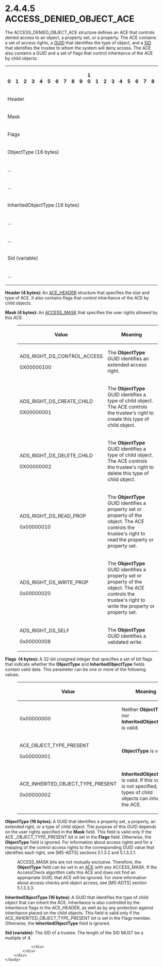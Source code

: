 <html dir="LTR" xmlns:mshelp="http://msdn.microsoft.com/mshelp" xmlns:ddue="http://ddue.schemas.microsoft.com/authoring/2003/5" xmlns:xlink="http://www.w3.org/1999/xlink" xmlns:tool="http://www.microsoft.com/tooltip">
    <head>
        <meta http-equiv="Content-Type" content="text/html; CHARSET=utf-8"></meta>
        <meta name="save" content="history"></meta>
        <title>2.4.4.5 ACCESS_DENIED_OBJECT_ACE</title>
        <xml>
            <mshelp:toctitle title="2.4.4.5 ACCESS_DENIED_OBJECT_ACE"></mshelp:toctitle>
            <mshelp:rltitle title="[MS-DTYP]: ACCESS_DENIED_OBJECT_ACE"></mshelp:rltitle>
            <mshelp:keyword index="A" term="8720fcf3-865c-4557-97b1-0b3489a6c270"></mshelp:keyword>
            <mshelp:attr name="DCSext.ContentType" value="open specification"></mshelp:attr>
            <mshelp:attr name="AssetID" value="8720fcf3-865c-4557-97b1-0b3489a6c270"></mshelp:attr>
            <mshelp:attr name="TopicType" value="kbRef"></mshelp:attr>
            <mshelp:attr name="DCSext.Title" value="[MS-DTYP]: ACCESS_DENIED_OBJECT_ACE" />
        </xml>
    </head>
    <body>
        <div id="header">
            <h1 class="heading">2.4.4.5 ACCESS_DENIED_OBJECT_ACE</h1>
        </div>
        <div id="mainSection">
            <div id="mainBody">
                <div id="allHistory" class="saveHistory"></div>
                <div id="sectionSection0" class="section" name="collapseableSection">
                    

<p>The ACCESS_DENIED_OBJECT_ACE structure defines an ACE that
controls denied access to an object, a property set, or a property. The ACE
contains a set of access rights, a <a href="a66edeb1-52a0-4d64-a93b-2f5c833d7d92.html#gt_f49694cc-c350-462d-ab8e-816f0103c6c1">GUID</a> that identifies the
type of object, and a <a href="78eb9013-1c3a-4970-ad1f-2b1dad588a25.html">SID</a>
that identifies the trustee to whom the system will deny access. The ACE also
contains a GUID and a set of flags that control inheritance of the ACE by child
objects.</p>

<table>
 <tr>
  <th><p><br>0</p></th>
  <th><p><br>1</p></th>
  <th><p><br>2</p></th>
  <th><p><br>3</p></th>
  <th><p><br>4</p></th>
  <th><p><br>5</p></th>
  <th><p><br>6</p></th>
  <th><p><br>7</p></th>
  <th><p><br>8</p></th>
  <th><p><br>9</p></th>
  <th><p>1<br>0</p></th>
  <th><p><br>1</p></th>
  <th><p><br>2</p></th>
  <th><p><br>3</p></th>
  <th><p><br>4</p></th>
  <th><p><br>5</p></th>
  <th><p><br>6</p></th>
  <th><p><br>7</p></th>
  <th><p><br>8</p></th>
  <th><p><br>9</p></th>
  <th><p>2<br>0</p></th>
  <th><p><br>1</p></th>
  <th><p><br>2</p></th>
  <th><p><br>3</p></th>
  <th><p><br>4</p></th>
  <th><p><br>5</p></th>
  <th><p><br>6</p></th>
  <th><p><br>7</p></th>
  <th><p><br>8</p></th>
  <th><p><br>9</p></th>
  <th><p>3<br>0</p></th>
  <th><p><br>1</p></th>
 </tr>
 <tr>
  <td colspan="32">
  <p>Header</p>
  </td>
 </tr>
 <tr>
  <td colspan="32">
  <p>Mask</p>
  </td>
 </tr>
 <tr>
  <td colspan="32">
  <p>Flags</p>
  </td>
 </tr>
 <tr>
  <td colspan="32">
  <p>ObjectType
  (16 bytes)</p>
  </td>
 </tr>
 <tr>
  <td colspan="32">
  <p>...</p>
  </td>
 </tr>
 <tr>
  <td colspan="32">
  <p>...</p>
  </td>
 </tr>
 <tr>
  <td colspan="32">
  <p>InheritedObjectType
  (16 bytes)</p>
  </td>
 </tr>
 <tr>
  <td colspan="32">
  <p>...</p>
  </td>
 </tr>
 <tr>
  <td colspan="32">
  <p>...</p>
  </td>
 </tr>
 <tr>
  <td colspan="32">
  <p>Sid
  (variable)</p>
  </td>
 </tr>
 <tr>
  <td colspan="32">
  <p>...</p>
  </td>
 </tr>
</table>

<p><b>Header (4 bytes): </b>An <a href="628ebb1d-c509-4ea0-a10f-77ef97ca4586.html">ACE_HEADER</a> structure that
specifies the size and type of ACE. It also contains flags that control
inheritance of the ACE by child objects.</p>

<p><b>Mask (4 bytes): </b>An <a href="7a53f60e-e730-4dfe-bbe9-b21b62eb790b.html">ACCESS_MASK</a> that specifies
the user rights allowed by this ACE.</p>

<dl>
<dd>
<table>
 <thead>
  <tr>
   <th>
   <p>Value</p>
   </th>
   <th>
   <p>Meaning</p>
   </th>
  </tr>
 </thead>
 <tr>
  <td>
  <p>ADS_RIGHT_DS_CONTROL_ACCESS</p>
  <p>0X00000100</p>
  </td>
  <td>
  <p>The <b>ObjectType</b> GUID identifies an extended
  access right.</p>
  </td>
 </tr>
 <tr>
  <td>
  <p>ADS_RIGHT_DS_CREATE_CHILD</p>
  <p>0X00000001</p>
  </td>
  <td>
  <p>The <b>ObjectType</b> GUID identifies a type of child
  object. The ACE controls the trustee's right to create this type of child
  object.</p>
  </td>
 </tr>
 <tr>
  <td>
  <p>ADS_RIGHT_DS_DELETE_CHILD</p>
  <p>0X00000002</p>
  </td>
  <td>
  <p>The <b>ObjectType</b> GUID identifies a type of child
  object. The ACE controls the trustee's right to delete this type of child
  object.</p>
  </td>
 </tr>
 <tr>
  <td>
  <p>ADS_RIGHT_DS_READ_PROP</p>
  <p>0x00000010</p>
  </td>
  <td>
  <p>The <b>ObjectType</b> GUID identifies a property set
  or property of the object. The ACE controls the trustee's right to read the
  property or property set.</p>
  </td>
 </tr>
 <tr>
  <td>
  <p>ADS_RIGHT_DS_WRITE_PROP</p>
  <p>0x00000020</p>
  </td>
  <td>
  <p>The <b>ObjectType</b> GUID identifies a property set
  or property of the object. The ACE controls the trustee's right to write the
  property or property set.</p>
  </td>
 </tr>
 <tr>
  <td>
  <p>ADS_RIGHT_DS_SELF</p>
  <p>0x00000008</p>
  </td>
  <td>
  <p>The <b>ObjectType</b> GUID identifies a validated
  write.</p>
  </td>
 </tr>
</table>
</dd></dl>

<p><b>Flags  (4 bytes): </b>A 32-bit unsigned integer
that specifies a set of bit flags that indicate whether the <b>ObjectType</b>
and <b>InheritedObjectType</b> fields contain valid data. This parameter can be
one or more of the following values.</p>

<dl>
<dd>
<table>
 <thead>
  <tr>
   <th>
   <p>Value</p>
   </th>
   <th>
   <p>Meaning</p>
   </th>
  </tr>
 </thead>
 <tr>
  <td>
  <p>0x00000000</p>
  </td>
  <td>
  <p>Neither <b>ObjectType</b> nor <b>InheritedObjectType</b>
  is valid.</p>
  </td>
 </tr>
 <tr>
  <td>
  <p>ACE_OBJECT_TYPE_PRESENT</p>
  <p>0x00000001</p>
  </td>
  <td>
  <p><b>ObjectType</b> is valid.</p>
  </td>
 </tr>
 <tr>
  <td>
  <p>ACE_INHERITED_OBJECT_TYPE_PRESENT</p>
  <p>0x00000002</p>
  </td>
  <td>
  <p><b>InheritedObjectType</b> is valid. If this value is
  not specified, all types of child objects can inherit the ACE.</p>
  </td>
 </tr>
</table>
</dd></dl>

<p><b>ObjectType (16 bytes): </b>A GUID that identifies
a property set, a property, an extended right, or a type of child object. The
purpose of this GUID depends on the user rights specified in the <b>Mask</b>
field. This field is valid only if the ACE _OBJECT_TYPE_PRESENT bit is set in
the <b>Flags</b> field. Otherwise, the <b>ObjectType</b> field is ignored. For
information about access rights and for a mapping of the control access rights
to the corresponding GUID value that identifies each right, see <mshelp:link keywords="d2435927-0999-4c62-8c6d-13ba31a52e1a" tabindex="0">[MS-ADTS]</mshelp:link>
sections <mshelp:link keywords="990fb975-ab31-4bc1-8b75-5da132cd4584" tabindex="0">5.1.3.2</mshelp:link>
and <mshelp:link keywords="1522b774-6464-41a3-87a5-1e5633c3fbbb" tabindex="0">5.1.3.2.1</mshelp:link>.</p>

<dl>
<dd>
<p>ACCESS_MASK bits are not mutually exclusive.
Therefore, the <b>ObjectType</b> field can be set in an <a href="d06e5a81-176e-46c6-9cf7-9137aad4455e.html">ACE</a> with any ACCESS_MASK.
If the AccessCheck algorithm calls this ACE and does not find an appropriate
GUID, that ACE will be ignored. For more information about access checks and
object access, see [MS-ADTS] section <mshelp:link keywords="3da5080d-de25-4ac8-9f2b-982709253dfb" tabindex="0">5.1.3.3.3</mshelp:link>.</p>
</dd></dl>

<p><b>InheritedObjectType (16 bytes): </b>A GUID that
identifies the type of child object that can inherit the ACE. Inheritance is
also controlled by the inheritance flags in the ACE_HEADER, as well as by any
protection against inheritance placed on the child objects. This field is valid
only if the ACE_INHERITED_OBJECT_TYPE_PRESENT bit is set in the Flags member.
Otherwise, the <b>InheritedObjectType</b> field is ignored.</p>

<p><b>Sid (variable): </b>The SID of a trustee. The
length of the SID MUST be a multiple of 4.</p>


                </div>
            </div>
        </div>
    </body>
</html>